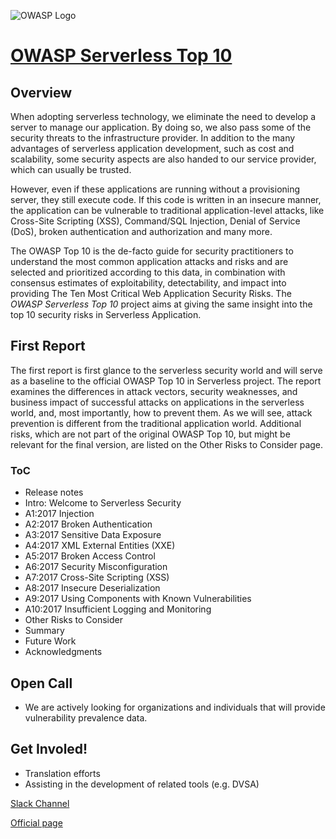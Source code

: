 ![OWASP Logo](https://www.owasp.org/images/3/32/OWASP_Project_Header.jpg)


# [OWASP Serverless Top 10](https://www.owasp.org/index.php/OWASP_Serverless_Top_10_Project)
## Overview
When adopting serverless technology, we eliminate the need to develop a server to manage our application. By doing so, we also pass some of the security threats to the infrastructure provider. In addition to the many advantages of serverless application development, such as cost and scalability, some security aspects are also handed to our service provider, which can usually be trusted. 

However, even if these applications are running without a provisioning server, they still execute code. If this code is written in an insecure manner, the application can be vulnerable to traditional application-level attacks, like Cross-Site Scripting (XSS), Command/SQL Injection, Denial of Service (DoS), broken authentication and authorization and many more.

The OWASP Top 10 is the de-facto guide for security practitioners to understand the most common application attacks and risks and are selected and prioritized according to this data, in combination with consensus estimates of exploitability, detectability, and impact into providing The Ten Most Critical Web Application Security Risks. The *OWASP Serverless Top 10* project aims at giving the same insight into the top 10 security risks in Serverless Application.

## First Report
The first report is first glance to the serverless security world and will serve as a baseline to the official OWASP Top 10 in Serverless project. The report  examines the differences in attack vectors, security weaknesses, and business impact of successful attacks on applications in the serverless world, and, most importantly, how to prevent them. As we will see, attack prevention is different from the traditional application world. Additional risks, which are not part of the original OWASP Top 10, but might be relevant for the final version, are listed on the Other Risks to Consider page. 

### ToC
* Release notes
* Intro: Welcome to Serverless Security
* A1:2017 Injection
* A2:2017 Broken Authentication	
* A3:2017 Sensitive Data Exposure	
* A4:2017 XML External Entities (XXE)
* A5:2017 Broken Access Control
* A6:2017 Security Misconfiguration
* A7:2017 Cross-Site Scripting (XSS)
* A8:2017 Insecure Deserialization
* A9:2017 Using Components with Known Vulnerabilities
* A10:2017 Insufficient Logging and Monitoring
* Other Risks to Consider
* Summary
* Future Work
* Acknowledgments

## Open Call
* We are actively looking for organizations and individuals that will provide vulnerability prevalence data.

## Get Involed!
* Translation efforts
* Assisting in the development of related tools (e.g. DVSA)

[Slack Channel](https://join.slack.com/t/owasp/shared_invite/enQtNDI5MzgxMDQ2MTAwLTEyNzIzYWQ2NDZiMGIwNmJhYzYxZDJiNTM0ZmZiZmJlY2EwZmMwYjAyNmJjNzQxNzMyMWY4OTk3ZTQ0MzFhMDY)

[Official page](https://www.owasp.org/index.php/OWASP_Serverless_Top_10_Project)
